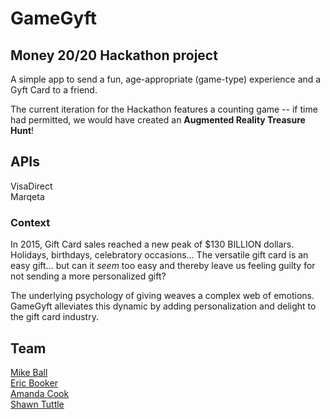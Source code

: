 # GameGyft
## Money 20/20 Hackathon project
A simple app to send a fun, age-appropriate (game-type) experience and a Gyft Card to a friend.

The current iteration for the Hackathon features a counting game -- if time had permitted, we would have created an **Augmented Reality Treasure Hunt**!

## APIs
VisaDirect  
Marqeta  

### Context
In 2015, Gift Card sales reached a new peak of $130 BILLION dollars. Holidays, birthdays, celebratory occasions… The versatile gift card is an easy gift... but can it *seem* too easy and thereby leave us feeling guilty for not sending a more personalized gift?   

The underlying psychology of giving weaves a complex web of emotions. GameGyft alleviates this dynamic by adding personalization and delight to the gift card industry.

## Team
[Mike Ball](https://github.com/mikeball)  
[Eric Booker](https://github.com/ericbooker12)  
[Amanda Cook](https://github.com/AmandaWouldGo)  
[Shawn Tuttle](https://github.com/ShawnTe)  
